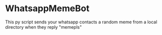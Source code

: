 # WhatsappMemeBot
This py script sends your whatsapp contacts a random meme from a local directory when they reply "memepls" 
